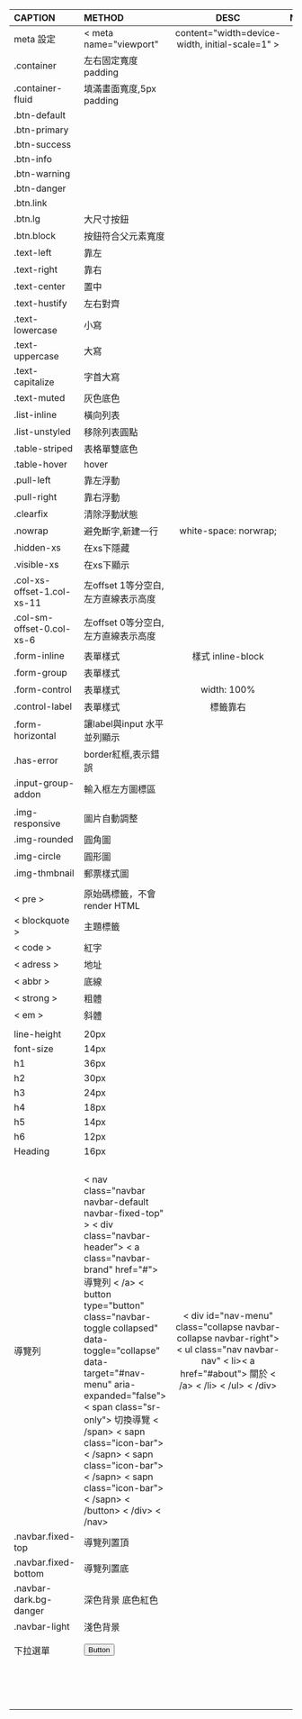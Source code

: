 | CAPTION | METHOD | DESC | NOTE |  
| :---- | :---- | :----: | :---- |  
| meta 設定 | < meta name="viewport"  | content="width=device-width, initial-scale=1" > |  
| .container | 左右固定寬度padding |  |  
| .container-fluid | 填滿畫面寬度,5px padding |  |  
| .btn-default |  |  |  
| .btn-primary |  |  |  
| .btn-success |  |  |  
| .btn-info |  |  |  
| .btn-warning |  |  |  
| .btn-danger |  |  |  
| .btn.link |  |  |  
| .btn.lg | 大尺寸按鈕 |  |  
| .btn.block | 按鈕符合父元素寬度 |  |  
| .text-left | 靠左 |  |  
| .text-right | 靠右 |  |  
| .text-center | 置中 |  |  
| .text-hustify | 左右對齊 |  |  
| .text-lowercase | 小寫 |  |  
| .text-uppercase | 大寫 |  |  
| .text-capitalize | 字首大寫 |  |  
| .text-muted | 灰色底色 |  |  
| .list-inline | 橫向列表 |  |  
| .list-unstyled | 移除列表圓點 |  |  
| .table-striped | 表格單雙底色 |  |  
| .table-hover | hover |  |  
| .pull-left | 靠左浮動 |  |  
| .pull-right | 靠右浮動 |  |  
| .clearfix | 清除浮動狀態 |  |  
| .nowrap | 避免斷字,新建一行 | white-space: norwrap; |  
| .hidden-xs | 在xs下隱藏 |  |
| .visible-xs | 在xs下顯示 |  |
| .col-xs-offset-1.col-xs-11 | 左offset 1等分空白,左方直線表示高度 |  |  
| .col-sm-offset-0.col-xs-6 | 左offset 0等分空白,左方直線表示高度 |  |  
| .form-inline | 表單樣式 | 樣式 inline-block |  
| .form-group | 表單樣式 |  |  
| .form-control | 表單樣式 | width: 100% |  
| .control-label | 表單樣式 | 標籤靠右 |  
| .form-horizontal | 讓label與input 水平並列顯示 |  |  
| .has-error | border紅框,表示錯誤 |  |  
| .input-group-addon | 輸入框左方圖標區 |  |  
|  |  |  |  
| .img-responsive | 圖片自動調整 |  |  
| .img-rounded | 圓角圖 |  |  
| .img-circle | 圓形圖 |  |  
| .img-thmbnail | 郵票樣式圖 |  |  
|  |  |  |  
| < pre > | 原始碼標籤，不會render HTML |  |  
| < blockquote > | 主題標籤 |  |  
| < code > | 紅字 |  |  
| < adress > | 地址 |  |  
| < abbr > | 底線 |  |  
| < strong > | 粗體 |  |  
| < em > | 斜體 |  |  
|  |  |  |  
| line-height | 20px |  |  
| font-size | 14px |  |  
| h1 | 36px |  |  
| h2 | 30px |  |  
| h3 | 24px |  |  
| h4 | 18px |  |  
| h5 | 14px |  |  
| h6 | 12px |  |  
| Heading | 16px |  |  
|  |  |  |  
|  |  |  |  
|  |  |  |  
|  |  |  |  
| 導覽列 | < nav class="navbar navbar-default navbar-fixed-top" > < div class="navbar-header"> < a class="navbar-brand" href="#"> 導覽列 < /a> < button type="button" class="navbar-toggle collapsed" data-toggle="collapse" data-target="#nav-menu" aria-expanded="false"> < span class="sr-only"> 切換導覽 < /span> < sapn class="icon-bar">< /sapn> < sapn class="icon-bar">< /sapn> < sapn class="icon-bar">< /sapn> < /button> < /div> < /nav> | < div id="nav-menu" class="collapse navbar-collapse navbar-right"> < ul class="nav navbar-nav" < li>< a href="#about"> 關於 < /a> < /li> < /ul> < /div> |
| .navbar.fixed-top | 導覽列置頂 |  |  
| .navbar.fixed-bottom | 導覽列置底 |  |  
| .navbar-dark.bg-danger | 深色背景 底色紅色 |  |  
| .navbar-light | 淺色背景 |  |  
| 下拉選單 | <pre><button type="button">Button</button></pre> |  |  
|  |  |  |  
|  |  |  |  
|  |  |  |  
|  |  |  |  
|  |  |  |  
|  |  |  |  
|  |  |  |  
|  |  |  |  
|  |  |  |  
|  |  |  |  
|  |  |  |  
|  |  |  |  
|  |  |  |  

